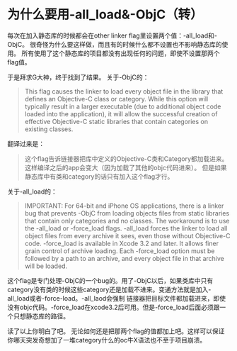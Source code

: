 
# 为什么要用-all_load&-ObjC（转）

每次在加入静态库的时候都会在other linker flag里设置两个值：-all_load和-ObjC。
很奇怪为什么要这样做，而且有的时候什么都不设置也不影响静态库的使用。
所有使用了这个静态库的项目都没有出现任何的问题，即使不设置那两个flag值。

于是拜求G大神，终于找到了结果。
关于-ObjC的：

>This flag causes the linker to load every object file in the library that defines an Objective-C class or category.
While this option will typically result in a larger executable (due to additional object code loaded into the application),
it will allow the successful creation of effective Objective-C static libraries that contain categories on existing classes.

翻译过来是：

>这个flag告诉链接器把库中定义的Objective-C类和Category都加载进来。这样编译之后的app会变大（因为加载了其他的objc代码进来）。
但是如果静态库中有类和category的话只有加入这个flag才行。

关于-all_load的：

>IMPORTANT: For 64-bit and iPhone OS applications, there is a linker bug that prevents -ObjC from loading objects files from static libraries that contain only categories and no classes.
The workaround is to use the -all_load or -force_load flags. -all_load forces the linker to load all object files from every archive it sees, even those without Objective-C code.
-force_load is available in Xcode 3.2 and later. It allows finer grain control of archive loading. Each -force_load option must be followed by a path to an archive,
and every object file in that archive will be loaded.

这个flag是专门处理-ObjC的一个bug的。用了-ObjC以后，如果类库中只有category没有类的时候这些category还是加载不进来。变通方法就是加入-all_load或者-force-load。-all_laod会强制
链接器把目标文件都加载进来，即使没有objc代码。-force_load在xcode3.2后可用。但是-force_load后面必须跟一个只想静态库的路径。

读了以上你明白了吧。
无论如何还是把那两个flag的值都加上吧。这样可以保证你哪天突发奇想加了一堆category什么的oc牛X语法也不至于项目崩溃。


